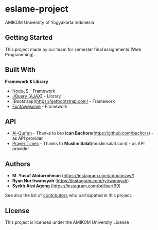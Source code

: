 # eslame-project

AMIKOM University of Yogyakarta Indonesia 

## Getting Started

This project made by our team for semester final assignments (Web Programming).

## Built With
**Framework & Library**
* [NodeJS](https://nodejs.org/) - Framework
* [JQuery (AJAX)](https://jquery.com/) - Library
* [Bootstrap](https://getbootstrap.com/ - Framework
* [FontAwesome](https://fontawesome.com/) - Framework

## API
* [Al-Qur'an](bit.ly/linkquranapi/) - Thanks to bro **Ican Bachors**(https://github.com/bachors) - as API provider
* [Prayer Times](bit.ly/linkjadwalsholatapi/) - Thanks to **Muslim Salat**(muslimsalat.com) - as API provider

## Authors

* **M. Yusuf Abdurrohman** (https://instagram.com/aboutmiaw/)
* **Ryan Nur Irwansyah** (https://instagram.com/ryirwansyah)
* **Syekh Arpi Ageng** (https://instagram.com/brilloart99)

See also the list of [contributors](https://github.com/haierlab/eslame-project/contributors) who participated in this project.

## License

This project is licensed under the AMIKOM University License 
